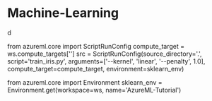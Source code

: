 # Machine-Learning
d

from azureml.core import ScriptRunConfig
compute_target = ws.compute_targets['<my-cluster-name>']
src = ScriptRunConfig(source_directory='.',
                      script='train_iris.py',
                      arguments=['--kernel', 'linear', '--penalty', 1.0],
                      compute_target=compute_target,
                      environment=sklearn_env)
  
  
  from azureml.core import Environment
sklearn_env = Environment.get(workspace=ws, name='AzureML-Tutorial')
